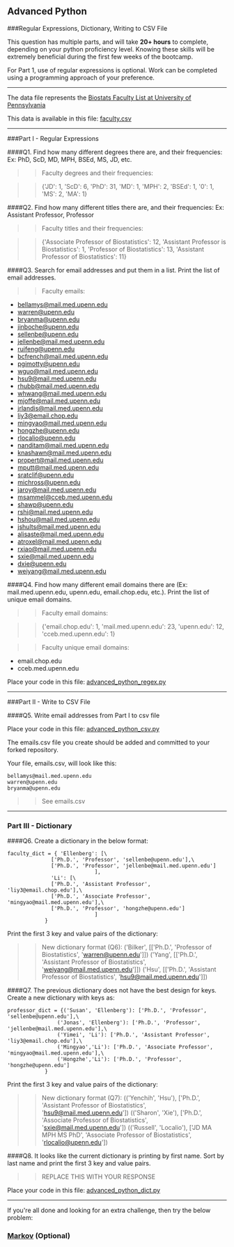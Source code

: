 ## Advanced Python    

###Regular Expressions, Dictionary, Writing to CSV File  

This question has multiple parts, and will take **20+ hours** to complete, depending on your python proficiency level.  Knowing these skills will be extremely beneficial during the first few weeks of the bootcamp.

For Part 1, use of regular expressions is optional.  Work can be completed using a programming approach of your preference. 

---

The data file represents the [Biostats Faculty List at University of Pennsylvania](http://www.med.upenn.edu/cceb/biostat/faculty.shtml)

This data is available in this file:  [faculty.csv](python/faculty.csv)

--- 

###Part I - Regular Expressions  


####Q1. Find how many different degrees there are, and their frequencies: Ex:  PhD, ScD, MD, MPH, BSEd, MS, JD, etc.

>> Faculty degrees and their frequencies:

>> {'JD': 1, 'ScD': 6, 'PhD': 31, 'MD': 1, 'MPH': 2, 'BSEd': 1, '0': 1, 'MS': 2, 'MA': 1}


####Q2. Find how many different titles there are, and their frequencies:  Ex:  Assistant Professor, Professor

>> Faculty titles and their frequencies:

>> {'Associate Professor of Biostatistics': 12, 'Assistant Professor is Biostatistics': 1, 'Professor of Biostatistics': 13, 'Assistant Professor of Biostatistics': 11}


####Q3. Search for email addresses and put them in a list.  Print the list of email addresses.

>> Faculty emails:

* bellamys@mail.med.upenn.edu
* warren@upenn.edu
* bryanma@upenn.edu
* jinboche@upenn.edu
* sellenbe@upenn.edu
* jellenbe@mail.med.upenn.edu
* ruifeng@upenn.edu
* bcfrench@mail.med.upenn.edu
* pgimotty@upenn.edu
* wguo@mail.med.upenn.edu
* hsu9@mail.med.upenn.edu
* rhubb@mail.med.upenn.edu
* whwang@mail.med.upenn.edu
* mjoffe@mail.med.upenn.edu
* jrlandis@mail.med.upenn.edu
* liy3@email.chop.edu
* mingyao@mail.med.upenn.edu
* hongzhe@upenn.edu
* rlocalio@upenn.edu
* nanditam@mail.med.upenn.edu
* knashawn@mail.med.upenn.edu
* propert@mail.med.upenn.edu
* mputt@mail.med.upenn.edu
* sratclif@upenn.edu
* michross@upenn.edu
* jaroy@mail.med.upenn.edu
* msammel@cceb.med.upenn.edu
* shawp@upenn.edu
* rshi@mail.med.upenn.edu
* hshou@mail.med.upenn.edu
* jshults@mail.med.upenn.edu
* alisaste@mail.med.upenn.edu
* atroxel@mail.med.upenn.edu
* rxiao@mail.med.upenn.edu
* sxie@mail.med.upenn.edu
* dxie@upenn.edu
* weiyang@mail.med.upenn.edu


####Q4. Find how many different email domains there are (Ex:  mail.med.upenn.edu, upenn.edu, email.chop.edu, etc.).  Print the list of unique email domains.

>> Faculty email domains:

>> {'email.chop.edu': 1, 'mail.med.upenn.edu': 23, 'upenn.edu': 12, 'cceb.med.upenn.edu': 1}

>> Faculty unique email domains:
* email.chop.edu
* cceb.med.upenn.edu

Place your code in this file: [advanced_python_regex.py](python/advanced_python_regex.py)

---

###Part II - Write to CSV File

####Q5.  Write email addresses from Part I to csv file

Place your code in this file: [advanced_python_csv.py](python/advanced_python_csv.py)

The emails.csv file you create should be added and committed to your forked repository.

Your file, emails.csv, will look like this:
```
bellamys@mail.med.upenn.edu
warren@upenn.edu
bryanma@upenn.edu
```

>> See emails.csv

---

### Part III - Dictionary

####Q6.  Create a dictionary in the below format:
```
faculty_dict = { 'Ellenberg': [\
              ['Ph.D.', 'Professor', 'sellenbe@upenn.edu'],\
              ['Ph.D.', 'Professor', 'jellenbe@mail.med.upenn.edu']
                            ],
              'Li': [\
              ['Ph.D.', 'Assistant Professor', 'liy3@email.chop.edu'],\
              ['Ph.D.', 'Associate Professor', 'mingyao@mail.med.upenn.edu'],\
              ['Ph.D.', 'Professor', 'hongzhe@upenn.edu']
                            ]
            }
```
Print the first 3 key and value pairs of the dictionary:

>> New dictionary format (Q6):
>> ('Bilker', [['Ph.D.', 'Professor of Biostatistics', 'warren@upenn.edu']])
>> ('Yang', [['Ph.D.', 'Assistant Professor of Biostatistics', 'weiyang@mail.med.upenn.edu']])
>> ('Hsu', [['Ph.D.', 'Assistant Professor of Biostatistics', 'hsu9@mail.med.upenn.edu']])

####Q7.  The previous dictionary does not have the best design for keys.  Create a new dictionary with keys as:

```
professor_dict = {('Susan', 'Ellenberg'): ['Ph.D.', 'Professor', 'sellenbe@upenn.edu'],\
                ('Jonas', 'Ellenberg'): ['Ph.D.', 'Professor', 'jellenbe@mail.med.upenn.edu'],\
                ('Yimei', 'Li'): ['Ph.D.', 'Assistant Professor', 'liy3@email.chop.edu'],\
                ('Mingyao','Li'): ['Ph.D.', 'Associate Professor', 'mingyao@mail.med.upenn.edu'],\
                ('Hongzhe','Li'): ['Ph.D.', 'Professor', 'hongzhe@upenn.edu']
            }
```

Print the first 3 key and value pairs of the dictionary:

>> New dictionary format (Q7):
>> (('Yenchih', 'Hsu'), ['Ph.D.', 'Assistant Professor of Biostatistics', 'hsu9@mail.med.upenn.edu'])
>> (('Sharon', 'Xie'), ['Ph.D.', 'Associate Professor of Biostatistics', 'sxie@mail.med.upenn.edu'])
>> (('Russell', 'Localio'), ['JD MA MPH MS PhD', 'Associate Professor of Biostatistics', 'rlocalio@upenn.edu'])

####Q8.  It looks like the current dictionary is printing by first name.  Sort by last name and print the first 3 key and value pairs.  

>> REPLACE THIS WITH YOUR RESPONSE

Place your code in this file: [advanced_python_dict.py](python/advanced_python_dict.py)

--- 

If you're all done and looking for an extra challenge, then try the below problem:  

### [Markov](python/markov.py) (Optional)

